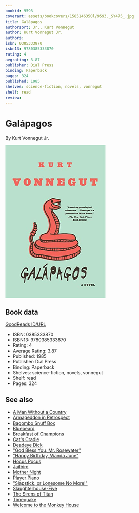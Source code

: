 ```yaml
---
bookid: 9593
coverart: assets/bookcovers/1585146350l/9593._SY475_.jpg
title: Galápagos
authorsort: Jr., Kurt Vonnegut
author: Kurt Vonnegut Jr.
authors: 
isbn: 0385333870
isbn13: 9780385333870
rating: 4
avgrating: 3.87
publisher: Dial Press
binding: Paperback
pages: 324
published: 1985
shelves: science-fiction, novels, vonnegut
shelf: read
review: 
---
```


# Galápagos

By Kurt Vonnegut Jr.

![](../../assets/bookcovers/1585146350l/9593._SY475_.jpg)

## Book data

[GoodReads ID/URL](https://www.goodreads.com/book/show/9593)

- ISBN: 0385333870
- ISBN13: 9780385333870
- Rating: 4
- Average Rating: 3.87
- Published: 1985
- Publisher: Dial Press
- Binding: Paperback
- Shelves: science-fiction, novels, vonnegut
- Shelf: read
- Pages: 324


## See also

- [A Man Without a Country](A_Man_Without_a_Country.md)
- [Armageddon in Retrospect](Armageddon_in_Retrospect-_And_Other_New_and_Unpublished_Writings_on_War_and_Peace.md)
- [Bagombo Snuff Box](Bagombo_Snuff_Box.md)
- [Bluebeard](Bluebeard.md)
- [Breakfast of Champions](Breakfast_of_Champions.md)
- [Cat's Cradle](Cats_Cradle.md)
- [Deadeye Dick](Deadeye_Dick.md)
- ["God Bless You, Mr. Rosewater"](God_Bless_You__Mr_Rosewater.md)
- ["Happy Birthday, Wanda June"](Happy_Birthday__Wanda_June.md)
- [Hocus Pocus](Hocus_Pocus.md)
- [Jailbird](Jailbird.md)
- [Mother Night](Mother_Night.md)
- [Player Piano](Player_Piano.md)
- ["Slapstick, or Lonesome No More!"](Slapstick__or_Lonesome_No_More!.md)
- [Slaughterhouse-Five](Slaughterhouse-Five.md)
- [The Sirens of Titan](The_Sirens_of_Titan.md)
- [Timequake](Timequake.md)
- [Welcome to the Monkey House](Welcome_to_the_Monkey_House.md)
